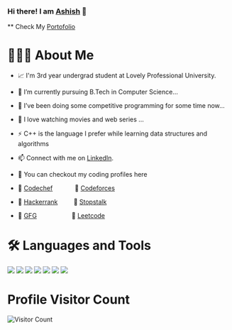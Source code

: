 ### Hi there! I am [Ashish][3] 👋

** Check My [Portofolio][4]

# 👨🏻‍💻 About Me
- 📈 I'm 3rd year undergrad student at Lovely Professional University.
- 🔭 I’m currently pursuing B.Tech in Computer Science...
- 🌱 I’ve been doing some competitive programming for some time now...
- :movie_camera: I love watching movies and web series ...
- ⚡ C++ is the language I prefer while learning data structures and algorithms

- 📫 Connect with me on [LinkedIn][3].
- :gem: You can checkout my coding profiles here
- :beginner: [Codechef][5]    &ensp; &ensp; &ensp;  :beginner: [Codeforces][6] 
- :beginner: [Hackerrank][7]  &ensp; &ensp;  :beginner: [Stopstalk][8] 
- :beginner: [GFG][9]   &ensp; &ensp; &ensp; &ensp; &ensp;&ensp;&ensp; :beginner: [Leetcode][10] 

<!-- Actual text -->

<!-- You can find me on [![Twitter][1.2]][1]  -->

<!-- Icons -->

[1.2]: http://i.imgur.com/wWzX9uB.png (twitter icon without padding)
[3.2]: https://raw.githubusercontent.com/MartinHeinz/MartinHeinz/master/linkedin-3-16.png (LinkedIn icon without padding)

<!-- Links to your social media accounts -->

[1]: https://twitter.com/56Bhoya
[3]: https://www.linkedin.com/in/ashishbhoya/
[4]: https://ashishbhoya.netlify.app/
[5]: https://www.codechef.com/users/ashishx11
[6]: https://codeforces.com/profile/11ashish11
[7]: https://www.hackerrank.com/ashishbhoya
[8]: https://www.stopstalk.com/user/profile/11ashish11
[9]: https://auth.geeksforgeeks.org/user/ashishbhoya/practice/
[10]: https://leetcode.com/11ashish11/


# 🛠 Languages and Tools
![](https://img.shields.io/badge/Language-C%2B%2B-brightgreen)
![](https://img.shields.io/badge/Databases-MySQL-informational?style=flat&logo=<LOGO_NAME>&logoColor=white&color=2bbc8a)
![](https://img.shields.io/badge/DS-CPP-informational?style=flat&logo=<LOGO_NAME>&logoColor=white&color=2bbc8a)
![](https://img.shields.io/badge/OS-Windows/Linux-informational?style=flat&logo=<LOGO_NAME>&logoColor=white&color=2bbc8a)
![](https://img.shields.io/badge/System-MS_Office-informational?style=flat&logo=<LOGO_NAME>&logoColor=white&color=2bbc8a)
![](https://img.shields.io/badge/Tools-VsCode-yellowgreen)
![](https://img.shields.io/badge/Tools-CodeBlocks-yellowgreen)


#                                                            Profile Visitor Count
![Visitor Count](https://profile-counter.glitch.me/{11Asish11}/count.svg)
